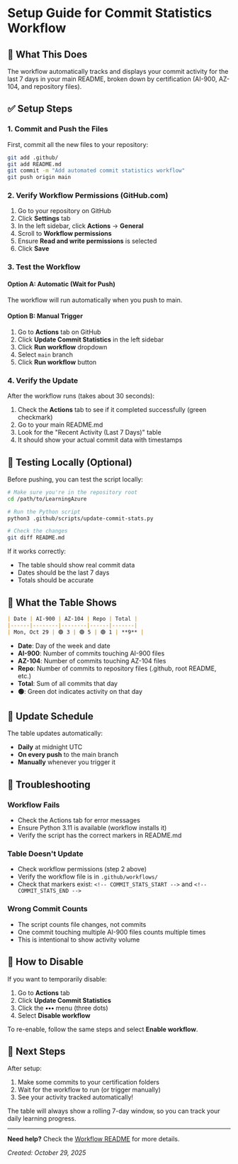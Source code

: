 # Setup Guide for Commit Statistics Workflow

## 🎯 What This Does

The workflow automatically tracks and displays your commit activity for the last 7 days in your main README, broken down by certification (AI-900, AZ-104, and repository files).

## ✅ Setup Steps

### 1. Commit and Push the Files

First, commit all the new files to your repository:

```bash
git add .github/
git add README.md
git commit -m "Add automated commit statistics workflow"
git push origin main
```

### 2. Verify Workflow Permissions (GitHub.com)

1. Go to your repository on GitHub
2. Click **Settings** tab
3. In the left sidebar, click **Actions** → **General**
4. Scroll to **Workflow permissions**
5. Ensure **Read and write permissions** is selected
6. Click **Save**

### 3. Test the Workflow

#### Option A: Automatic (Wait for Push)
The workflow will run automatically when you push to main.

#### Option B: Manual Trigger
1. Go to **Actions** tab on GitHub
2. Click **Update Commit Statistics** in the left sidebar
3. Click **Run workflow** dropdown
4. Select `main` branch
5. Click **Run workflow** button

### 4. Verify the Update

After the workflow runs (takes about 30 seconds):
1. Check the **Actions** tab to see if it completed successfully (green checkmark)
2. Go to your main README.md
3. Look for the "Recent Activity (Last 7 Days)" table
4. It should show your actual commit data with timestamps

## 🔧 Testing Locally (Optional)

Before pushing, you can test the script locally:

```bash
# Make sure you're in the repository root
cd /path/to/LearningAzure

# Run the Python script
python3 .github/scripts/update-commit-stats.py

# Check the changes
git diff README.md
```

If it works correctly:
- The table should show real commit data
- Dates should be the last 7 days
- Totals should be accurate

## 🎨 What the Table Shows

```markdown
| Date | AI-900 | AZ-104 | Repo | Total |
|------|--------|--------|------|-------|
| Mon, Oct 29 | 🟢 3 | 🟢 5 | 🟢 1 | **9** |
```

- **Date**: Day of the week and date
- **AI-900**: Number of commits touching AI-900 files
- **AZ-104**: Number of commits touching AZ-104 files
- **Repo**: Number of commits to repository files (.github, root README, etc.)
- **Total**: Sum of all commits that day
- **🟢**: Green dot indicates activity on that day

## 📅 Update Schedule

The table updates automatically:
- **Daily** at midnight UTC
- **On every push** to the main branch
- **Manually** whenever you trigger it

## 🐛 Troubleshooting

### Workflow Fails
- Check the Actions tab for error messages
- Ensure Python 3.11 is available (workflow installs it)
- Verify the script has the correct markers in README.md

### Table Doesn't Update
- Check workflow permissions (step 2 above)
- Verify the workflow file is in `.github/workflows/`
- Check that markers exist: `<!-- COMMIT_STATS_START -->` and `<!-- COMMIT_STATS_END -->`

### Wrong Commit Counts
- The script counts file changes, not commits
- One commit touching multiple AI-900 files counts multiple times
- This is intentional to show activity volume

## 🔄 How to Disable

If you want to temporarily disable:

1. Go to **Actions** tab
2. Click **Update Commit Statistics**
3. Click the **•••** menu (three dots)
4. Select **Disable workflow**

To re-enable, follow the same steps and select **Enable workflow**.

## 📝 Next Steps

After setup:
1. Make some commits to your certification folders
2. Wait for the workflow to run (or trigger manually)
3. See your activity tracked automatically!

The table will always show a rolling 7-day window, so you can track your daily learning progress.

---

**Need help?** Check the [Workflow README](.github/README.md) for more details.

*Created: October 29, 2025*
